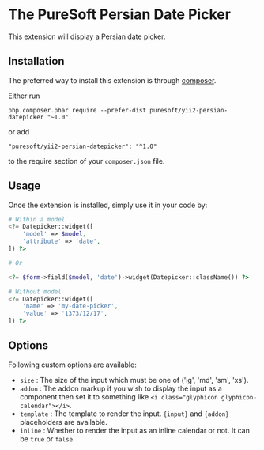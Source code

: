 The PureSoft Persian Date Picker
================================
This extension will display a Persian date picker.

Installation
------------

The preferred way to install this extension is through [composer](http://getcomposer.org/download/).

Either run

```
php composer.phar require --prefer-dist puresoft/yii2-persian-datepicker "~1.0"
```

or add

```
"puresoft/yii2-persian-datepicker": "^1.0"
```

to the require section of your `composer.json` file.


Usage
-----

Once the extension is installed, simply use it in your code by:

```php
# Within a model
<?= Datepicker::widget([
    'model' => $model,
    'attribute' => 'date',
]) ?>

# Or

<?= $form->field($model, 'date')->widget(Datepicker::className()) ?>
```

```php
# Without model
<?= Datepicker::widget([
    'name' => 'my-date-picker',
    'value' => '1373/12/17',
]) ?>
```

Options
-----

Following custom options are available:

* `size` : The size of the input which must be one of ('lg', 'md', 'sm', 'xs').
* `addon` : The addon markup if you wish to display the input as a component then set it to something like `<i class="glyphicon glyphicon-calendar"></i>`.
* `template` : The template to render the input. `{input}` and `{addon}` placeholders are available.
* `inline` : Whether to render the input as an inline calendar or not. It can be `true` or `false`.